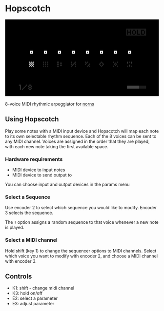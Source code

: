 # Hopscotch

![](img/hopscotch.png)

8-voice MIDI rhythmic arpeggiator for [norns](https://monome.org/norns/)

## Using Hopscotch

Play some notes with a MIDI input device and Hopscotch will map each note to its own selectable rhythm sequence. Each of the 8 voices can be sent to any MIDI channel. Voices are assigned in the order that they are played, with each new note taking the first available space.

### Hardware requirements

- MIDI device to input notes
- MIDI device to send output to

You can choose input and output devices in the params menu

### Select a Sequence

Use encoder 2 to select which sequence you would like to modify. Encoder 3 selects the sequence.

The `!` option assigns a random sequence to that voice whenever a new note is played.

### Select a MIDI channel

Hold shift (key 1) to change the sequencer options to MIDI channels. Select which voice you want to modify with encoder 2, and choose a MIDI channel with encoder 3.

## Controls

- K1: shift - change midi channel
- K3: hold on/off
- E2: select a parameter
- E3: adjust parameter
